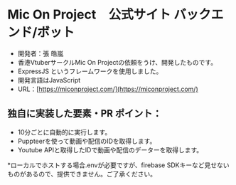 # Mic On Project　公式サイト バックエンド/ボット
- 開発者：張 皓嵐
- 香港VtuberサークルMic On Projectの依頼をうけ、開発したものです。
- ExpressJS というフレームワークを使用しました。
- 開発言語はJavaScript
- URL：[https://miconproject.com/](https://miconproject.com/)

## 独自に実装した要素・PR ポイント：
- 10分ごとに自動的に実行します。
- Puppteerを使って動画や配信のIDを取得します。
- Youtube APIと取得したIDで動画や配信のデーターを取得します。

*ローカルでホストする場合.envが必要ですが、firebase SDKキーなど見せないものがあるので、提供できません。ご了承ください。
